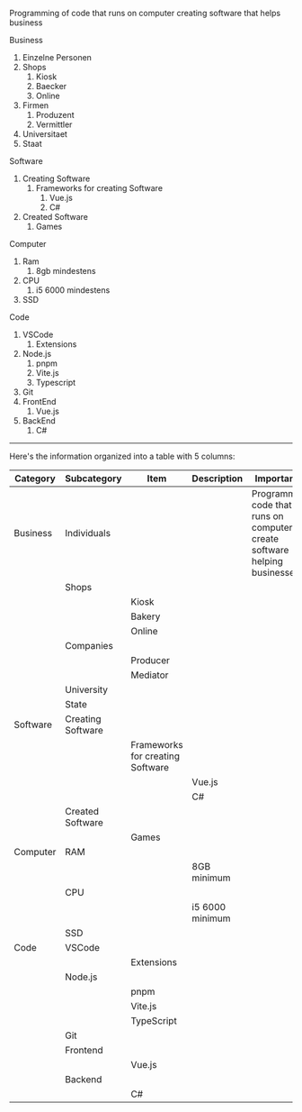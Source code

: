 Programming of code that runs on computer creating software that helps business

Business
1. Einzelne Personen
1. Shops
	1. Kiosk
	2. Baecker
	3. Online
2. Firmen
	1. Produzent
	2. Vermittler
3. Universitaet
4. Staat

Software
1. Creating Software
	1. Frameworks for creating Software
		1. Vue.js
		2. C#
2. Created Software
	1. Games


Computer
1. Ram 
	1. 8gb mindestens
2. CPU
	1. i5 6000 mindestens
3. SSD

Code
1. VSCode
	1. Extensions
2. Node.js
	1. pnpm
	2. Vite.js
	3. Typescript
3. Git
4. FrontEnd
	1. Vue.js
5. BackEnd
	1. C#


---

Here's the information organized into a table with 5 columns: 

| Category   | Subcategory      | Item                          | Description            | Importance                               |
|------------|------------------|-------------------------------|------------------------|-------------------------------------------|
| Business   | Individuals      |                               |                        | Programming code that runs on computers to create software helping businesses |
|            | Shops            |                               |                        |                                           |
|            |                  | Kiosk                         |                        |                                           |
|            |                  | Bakery                        |                        |                                           |
|            |                  | Online                        |                        |                                           |
|            | Companies        |                               |                        |                                           |
|            |                  | Producer                      |                        |                                           |
|            |                  | Mediator                      |                        |                                           |
|            | University       |                               |                        |                                           |
|            | State            |                               |                        |                                           |
| Software   | Creating Software|                               |                        |                                           |
|            |                  | Frameworks for creating Software |                     |                                           |
|            |                  |                               | Vue.js                 |                                           |
|            |                  |                               | C#                     |                                           |
|            | Created Software |                               |                        |                                           |
|            |                  | Games                         |                        |                                           |
| Computer   | RAM              |                               |                        |                                           |
|            |                  |                               | 8GB minimum            |                                           |
|            | CPU              |                               |                        |                                           |
|            |                  |                               | i5 6000 minimum        |                                           |
|            | SSD              |                               |                        |                                           |
| Code       | VSCode           |                               |                        |                                           |
|            |                  | Extensions                    |                        |                                           |
|            | Node.js          |                               |                        |                                           |
|            |                  | pnpm                          |                        |                                           |
|            |                  | Vite.js                       |                        |                                           |
|            |                  | TypeScript                   |                        |                                           |
|            | Git              |                               |                        |                                           |
|            | Frontend         |                               |                        |                                           |
|            |                  | Vue.js                        |                        |                                           |
|            | Backend          |                               |                        |                                           |
|            |                  | C#                            |                        |                                           |